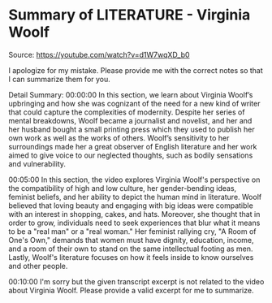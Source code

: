 # Summary of LITERATURE - Virginia Woolf

Source: https://youtube.com/watch?v=d1W7wqXD_b0

I apologize for my mistake. Please provide me with the correct notes so that I can summarize them for you.

Detail Summary: 
00:00:00
In this section, we learn about Virginia Woolf’s upbringing and how she was cognizant of the need for a new kind of writer that could capture the complexities of modernity. Despite her series of mental breakdowns, Woolf became a journalist and novelist, and her and her husband bought a small printing press which they used to publish her own work as well as the works of others. Woolf’s sensitivity to her surroundings made her a great observer of English literature and her work aimed to give voice to our neglected thoughts, such as bodily sensations and vulnerability.

00:05:00
In this section, the video explores Virginia Woolf's perspective on the compatibility of high and low culture, her gender-bending ideas, feminist beliefs, and her ability to depict the human mind in literature. Woolf believed that loving beauty and engaging with big ideas were compatible with an interest in shopping, cakes, and hats. Moreover, she thought that in order to grow, individuals need to seek experiences that blur what it means to be a "real man" or a "real woman." Her feminist rallying cry, "A Room of One's Own," demands that women must have dignity, education, income, and a room of their own to stand on the same intellectual footing as men. Lastly, Woolf's literature focuses on how it feels inside to know ourselves and other people.

00:10:00
I'm sorry but the given transcript excerpt is not related to the video about Virginia Woolf. Please provide a valid excerpt for me to summarize.

